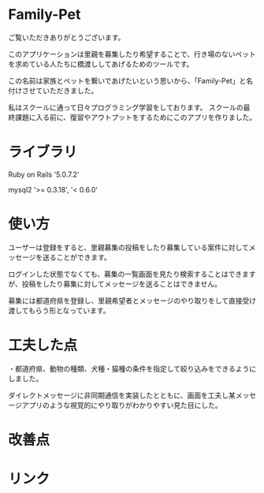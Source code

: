 # Family-Pet

ご覧いただきありがとうございます。

このアプリケーションは里親を募集したり希望することで、行き場のないペットを求めている人たちに橋渡ししてあげるためのツールです。

この名前は家族とペットを繋いであげたいという思いから、「Family-Pet」と名付けさせていただきました。

私はスクールに通って日々プログラミング学習をしております。
スクールの最終課題に入る前に、復習やアウトプットをするためにこのアプリを作りました。

# ライブラリ

Ruby on Rails '5.0.7.2'

mysql2 '>= 0.3.18', '< 0.6.0'

# 使い方

ユーザーは登録をすると、里親募集の投稿をしたり募集している案件に対してメッセージを送ることができます。

ログインした状態でなくても、募集の一覧画面を見たり検索することはできますが、投稿をしたり募集に対してメッセージを送ることはできません。

募集には都道府県を登録し、里親希望者とメッセージのやり取りをして直接受け渡してもらう形となっています。

# 工夫した点

・都道府県、動物の種類、犬種・猫種の条件を指定して絞り込みをできるようにしました。

ダイレクトメッセージに非同期通信を実装したとともに、画面を工夫し某メッセージアプリのような視覚的にやり取りがわかりやすい見た目にした。

# 改善点


# リンク